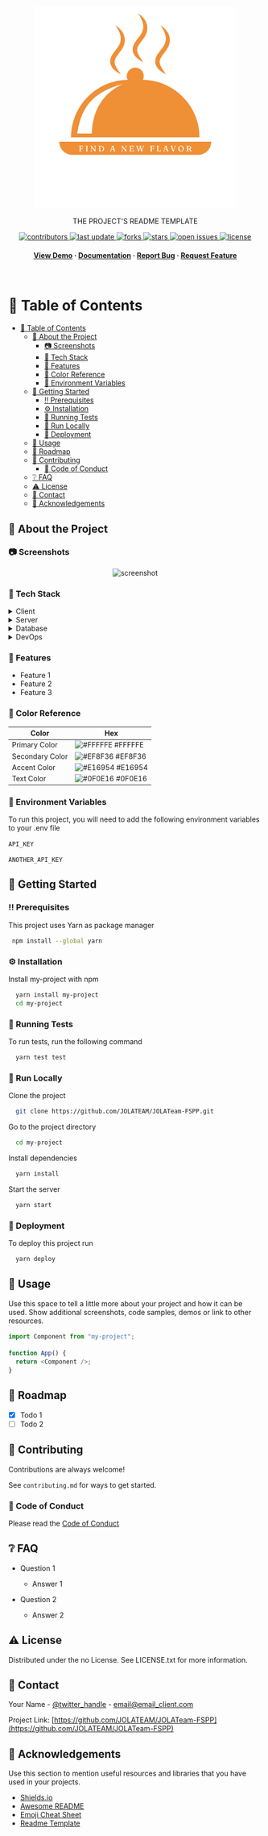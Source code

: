 <!--
JOLA-TEAM Capstone Project's README Template
-->
<div align="center">

  <img src="https://github.com/JOLATEAM/JOLATeam-FSPP/blob/main/front-end/src/assets/SmakLogos/Transparent_Logo_01.png" alt="logo" width="400" height="auto" />
 <!--<h1>SMAK</h1>-->
  
  <p>
    THE PROJECT'S README TEMPLATE
  </p>
  
  
<!-- Badges -->
<p>
  <a href="https://github.com/JOLATEAM/JOLATeam-FSPP/graphs/contributors">
    <img src="https://img.shields.io/github/contributors/JOLATEAM/JOLATeam-FSPP" alt="contributors" />
  </a>
  <a href="">
    <img src="https://img.shields.io/github/last-commit/JOLATEAM/JOLATeam-FSPP" alt="last update" />
  </a>
  <a href="https://github.com/JOLATEAM/JOLATeam-FSPP/network/members">
    <img src="https://img.shields.io/github/forks/JOLATEAM/JOLATeam-FSPP" alt="forks" />
  </a>
  <a href="https://github.com/JOLATEAM/JOLATeam-FSPP/stargazers">
    <img src="https://img.shields.io/github/stars/JOLATEAM/JOLATeam-FSPP" alt="stars" />
  </a>
  <a href="https://github.com/JOLATEAM/JOLATeam-FSPP/issues/">
    <img src="https://img.shields.io/github/issues/JOLATEAM/JOLATeam-FSPP" alt="open issues" />
  </a>
  <a href="https://github.com/JOLATEAM/JOLATeam-FSPP/blob/master/LICENSE">
    <img src="https://img.shields.io/github/license/JOLATEAM/JOLATeam-FSPP.svg" alt="license" />
  </a>
</p>
   
<h4>
    <a href="https://github.com/JOLATEAM/JOLATeam-FSPP/">View Demo</a>
  <span> · </span>
    <a href="https://github.com/JOLATEAM/JOLATeam-FSPP">Documentation</a>
  <span> · </span>
    <a href="https://github.com/JOLATEAM/JOLATeam-FSPP/issues/">Report Bug</a>
  <span> · </span>
    <a href="https://github.com/JOLATEAM/JOLATeam-FSPP/issues/">Request Feature</a>
  </h4>
</div>

<br />

<!-- Table of Contents -->

# :notebook_with_decorative_cover: Table of Contents

- [:notebook_with_decorative_cover: Table of Contents](#notebook_with_decorative_cover-table-of-contents)
  - [:star2: About the Project](#star2-about-the-project)
    - [:camera: Screenshots](#camera-screenshots)
    - [:space_invader: Tech Stack](#space_invader-tech-stack)
    - [:dart: Features](#dart-features)
    - [:art: Color Reference](#art-color-reference)
    - [:key: Environment Variables](#key-environment-variables)
  - [:toolbox: Getting Started](#toolbox-getting-started)
    - [:bangbang: Prerequisites](#bangbang-prerequisites)
    - [:gear: Installation](#gear-installation)
    - [:test_tube: Running Tests](#test_tube-running-tests)
    - [:running: Run Locally](#running-run-locally)
    - [:triangular_flag_on_post: Deployment](#triangular_flag_on_post-deployment)
  - [:eyes: Usage](#eyes-usage)
  - [:compass: Roadmap](#compass-roadmap)
  - [:wave: Contributing](#wave-contributing)
    - [:scroll: Code of Conduct](#scroll-code-of-conduct)
  - [:grey_question: FAQ](#grey_question-faq)
  - [:warning: License](#warning-license)
  - [:handshake: Contact](#handshake-contact)
  - [:gem: Acknowledgements](#gem-acknowledgements)

<!-- About the Project -->

## :star2: About the Project

<!-- Screenshots -->

### :camera: Screenshots

<div align="center"> 
  <img src="https://placehold.co/600x400?text=Your+Screenshot+here" alt="screenshot" />
</div>

<!-- TechStack -->

### :space_invader: Tech Stack

<details>
  <summary>Client</summary>
  <ul>
    <li><a href="https://nodejs.org/">Node.js</a></li>
    <li><a href="https://expressjs.org/">Express.js</a></li>
    <li><a href="https://reactjs.org/">React.js</a></li>
    <li><a href="https://www.typescriptlang.org/">Typescript</a></li>
    <li><a href="https://reactjs.org/">AXIOS</a></li>
    <li><a href="https://flowbite.com/">Flowbite</a></li>
    <li><a href="https://tailwindcss.com/">Tailwind</a></li>
  </ul>
</details>

<details>
  <summary>Server</summary>
  <ul>
    <li><a href="https://www.typescriptlang.org/">Typescript</a></li>
    <li><a href="https://expressjs.com/">Express.js</a></li>
    <li><a href="https://go.dev/">Golang</a></li>
    <li><a href="https://nestjs.com/">Nest.js</a></li>
    <li><a href="https://socket.io/">SocketIO</a></li>
    <li><a href="https://www.prisma.io/">Prisma</a></li>    
    <li><a href="https://www.apollographql.com/">Apollo</a></li>
    <li><a href="https://graphql.org/">GraphQL</a></li>
  </ul>
</details>

<details>
<summary>Database</summary>
  <ul>
    <li><a href="https://www.mysql.com/">MySQL</a></li>
    <li><a href="https://www.postgresql.org/">PostgreSQL</a></li>
    <li><a href="https://redis.io/">Redis</a></li>
    <li><a href="https://neo4j.com/">Neo4j</a></li>
    <li><a href="https://www.mongodb.com/">MongoDB</a></li>
  </ul>
</details>

<details>
<summary>DevOps</summary>
  <ul>
    <li><a href="https://www.docker.com/">Docker</a></li>
    <li><a href="https://www.jenkins.io/">Jenkins</a></li>
    <li><a href="https://circleci.com/">CircleCLI</a></li>
  </ul>
</details>

<!-- Features -->

### :dart: Features

- Feature 1
- Feature 2
- Feature 3

<!-- Color Reference -->

### :art: Color Reference

| Color           | Hex                                                              |
| --------------- | ---------------------------------------------------------------- |
| Primary Color   | ![#FFFFFE](https://via.placeholder.com/10/FFFFFE?text=+) #FFFFFE |
| Secondary Color | ![#EF8F36](https://via.placeholder.com/10/EF8F36?text=+) #EF8F36 |
| Accent Color    | ![#E16954](https://via.placeholder.com/10/E16954?text=+) #E16954 |
| Text Color      | ![#0F0E16](https://via.placeholder.com/10/0F0E16?text=+) #0F0E16 |

<!-- Env Variables -->

### :key: Environment Variables

To run this project, you will need to add the following environment variables to your .env file

`API_KEY`

`ANOTHER_API_KEY`

<!-- Getting Started -->

## :toolbox: Getting Started

<!-- Prerequisites -->

### :bangbang: Prerequisites

This project uses Yarn as package manager

```bash
 npm install --global yarn
```

<!-- Installation -->

### :gear: Installation

Install my-project with npm

```bash
  yarn install my-project
  cd my-project
```

<!-- Running Tests -->

### :test_tube: Running Tests

To run tests, run the following command

```bash
  yarn test test
```

<!-- Run Locally -->

### :running: Run Locally

Clone the project

```bash
  git clone https://github.com/JOLATEAM/JOLATeam-FSPP.git
```

Go to the project directory

```bash
  cd my-project
```

Install dependencies

```bash
  yarn install
```

Start the server

```bash
  yarn start
```

<!-- Deployment -->

### :triangular_flag_on_post: Deployment

To deploy this project run

```bash
  yarn deploy
```

<!-- Usage -->

## :eyes: Usage

Use this space to tell a little more about your project and how it can be used. Show additional screenshots, code samples, demos or link to other resources.

```javascript
import Component from "my-project";

function App() {
  return <Component />;
}
```

<!-- Roadmap -->

## :compass: Roadmap

- [x] Todo 1
- [ ] Todo 2

<!-- Contributing -->

## :wave: Contributing

Contributions are always welcome!

See `contributing.md` for ways to get started.

<!-- Code of Conduct -->

### :scroll: Code of Conduct

Please read the [Code of Conduct](https://github.com/JOLATEAM/JOLATeam-FSPP/blob/master/CODE_OF_CONDUCT.md)

<!-- FAQ -->

## :grey_question: FAQ

- Question 1

  - Answer 1

- Question 2

  - Answer 2

<!-- License -->

## :warning: License

Distributed under the no License. See LICENSE.txt for more information.

<!-- Contact -->

## :handshake: Contact

Your Name - [@twitter_handle](https://twitter.com/twitter_handle) - email@email_client.com

Project Link: [https://github.com/JOLATEAM/JOLATeam-FSPP](https://github.com/JOLATEAM/JOLATeam-FSPP)

<!-- Acknowledgments -->

## :gem: Acknowledgements

Use this section to mention useful resources and libraries that you have used in your projects.

- [Shields.io](https://shields.io/)
- [Awesome README](https://github.com/matiassingers/awesome-readme)
- [Emoji Cheat Sheet](https://github.com/ikatyang/emoji-cheat-sheet/blob/master/README.md#travel--places)
- [Readme Template](https://github.com/othneildrew/Best-README-Template)
